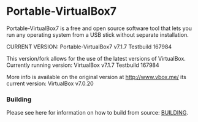 Portable-VirtualBox7
====================

Portable-VirtualBox7 is a free and open source software tool that lets you run any operating system from a USB stick without separate installation.

CURRENT VERSION: Portable-VirtualBox7 v7.1.7 Testbuild 167984

This version/fork allows for the use of the latest versions of VirtualBox.
Currently running version: VirtualBox v7.1.7 Testbuild 167984

More info is available on the original version at http://www.vbox.me/ its current version: VirtualBox v7.0.20

### Building ###

Please see here for information on how to build from source: [BUILDING](BUILDING.md).
